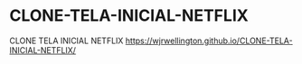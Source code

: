 # CLONE-TELA-INICIAL-NETFLIX
CLONE TELA INICIAL NETFLIX
https://wjrwellington.github.io/CLONE-TELA-INICIAL-NETFLIX/
